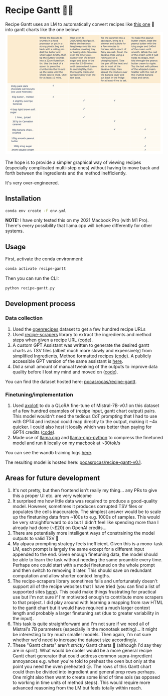 # Recipe Gantt 🧑‍🍳

Recipe Gantt uses an LM to automatically convert recipes like [this one](https://www.bbcgoodfood.com/recipes/next-level-banoffee-pie) 🍌 into gantt charts like the one below:
![Next level banoffee pie](assets/next-level-banoffee-pie-gantt.png "Next level banoffee pie")

The hope is to provide a simpler graphical way of viewing recipes (especially complicated multi-step ones) without having to move back and forth between the ingredients and the method inefficiently.

It's very over-engineered.

## Installation

```bash
conda env create -f env.yml 
```
**NOTE:** I have only tested this on my 2021 Macbook Pro (with M1 Pro). There's every possibility that llama.cpp will behave differently for other systems.

## Usage

First, activate the conda environment:

```bash
conda activate recipe-gantt
```

Then you can run the CLI:

```bash
python recipe-gantt.py
```

## Development process

### Data collection

1. Used the [openrecipes](https://github.com/fictivekin/openrecipes) dataset to get a few hundred recipe URLs
1. Used [recipe-scrapers](https://github.com/hhursev/recipe-scrapers) library to extract the ingredients and method steps when given a recipe URL ([code](https://github.com/jbremz/recipe-gantt/blob/1c37b115b155a128e0765040197c5783b5a91ff3/notebooks/001-get-data/02-save-recipes.ipynb)).
1. A custom GPT Assistant was written to generate the desired gantt charts as TSV files (albeit much more slowly and expensively) from simplified Ingredients, Method formatted recipes ([code](https://github.com/jbremz/recipe-gantt/blob/1c37b115b155a128e0765040197c5783b5a91ff3/notebooks/001-get-data/03-query-gpt4.ipynb)).  A publicly accessible GPT version of the same assistant is [here](https://chat.openai.com/g/g-VG5s6fStY-recipe-gantt).
1. Did a small amount of manual tweaking of the outputs to improve data quality before I lost my mind and moved on ([code](https://github.com/jbremz/recipe-gantt/blob/1c37b115b155a128e0765040197c5783b5a91ff3/notebooks/001-get-data/04-check-results.ipynb)).

You can find the dataset hosted here: [pocasrocas/recipe-gantt](https://huggingface.co/datasets/pocasrocas/recipe-gantt).

### Finetuning/implementation

1. Used [axolotl](https://github.com/OpenAccess-AI-Collective/axolotl) to do a QLoRA fine-tune of Mistral-7B-v0.1 on this dataset of a few hundred examples of (recipe input, gantt chart output) pairs. This model wouldn't need the tedious CoT prompting that I had to use with GPT4 and instead could map directly to the output, making it ~4x quicker. I could also host it locally which was better than paying for GPT4 credits ([code](https://github.com/jbremz/recipe-gantt/tree/002-train/notebooks/002-train)).
1. Made use of [llama.cpp](https://github.com/ggerganov/llama.cpp) and [llama-cpp-python](https://github.com/abetlen/llama-cpp-python) to compress the finetuned model and run it locally on my macbook at ~30tok/s

You can see the wandb training logs [here](https://wandb.ai/pocasrocas/recipe-gantt/runs/1ostj66y/workspace).

The resulting model is hosted here: [pocasrocas/recipe-gantt-v0.1](https://huggingface.co/pocasrocas/recipe-gantt-v0.1). 

## Areas for future development

1. It's not pretty, but then frontend isn't really my thing... any PRs to give this a proper UI etc. are very welcome
1. It surprised me how little data was required to produce a good-quality model. However, sometimes it produces corrupted TSV files or populates the cells inaccurately. The simplest answer would be to scale up the finetuning data from \~100s to e.g. 1000s of samples. This would be very straightforward to do but I didn't feel like spending more than I already had done (\~£20) on OpenAI credits...
1. There are potentially more intelligent ways of constraining the model outputs to valid TSV 🤔
1. My alpaca prompting strategy feels inefficient. Given this is a mono-task LM, each prompt is largely the same except for a different input appended to the end. Given enough finetuning data, the model should be able to learn the task without needing the same preamble every time. Perhaps one could start with a model finetuned on the whole prompt and then switch to removing it later. This should save on redundant computation and allow shorter context lengths.
1. The recipe-scrapers library sometimes fails and unfortunately doesn't support all of the recipe websites that I have tried (you can find a list of supported sites [here](https://github.com/hhursev/recipe-scrapers?tab=readme-ov-file#scrapers-available-for)). This could make things frustrating for practical use but I'm not sure if I'm motivated enough to contribute more scrapers to that project. I did play around with learning a mapping from raw HTML to the gantt chart but it would have required a much larger context length and probably a larger finetuning set (due to greater variability in the input).
1. This task is quite straightforward and I'm not sure if we need all of Mistral's 7B parameters (especially in the monotask setting)... It might be interesting to try much smaller models. Then again, I'm not sure whether we'd need to increase the dataset size accordingly.
1. These "Gantt charts" aren't _strictly_ Gantt charts 🤫 (although I'd say they are in spirit). What would be cooler would be a more general recipe Gantt chart generator that could address common supra-ingredient annoyances e.g. when you're told to preheat the oven but only at the point you need the oven preheated 😒. The rows of this Gantt chart could then be divided into ingredient and general prep rows perhaps. One might also then want to create some kind of time axis (as opposed to working in time units of method steps). This would require more advanced reasoning from the LM but feels totally within reach.
